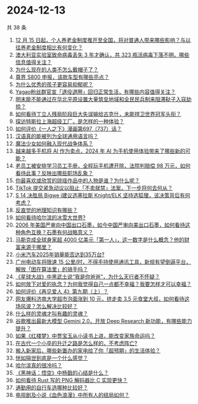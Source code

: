 # 2024-12-13

共 38 条

<!-- BEGIN -->
<!-- 最后更新时间 Fri Dec 13 2024 01:21:45 GMT+0800 (China Standard Time) -->

1. [12 月 15 日起，个人养老金制度推开至全国，将对普通人带来哪些影响？与以往养老金制度相比有何变化？](https://www.zhihu.com/question/6647159558)
1. [澳大利亚实验室致命病毒丢失 3 年才确认，共 323 瓶活病毒下落不明，哪些信息值得关注？](https://www.zhihu.com/question/6575154499)
1. [为什么现在的人类不怎么戴帽子了？](https://www.zhihu.com/question/628651243)
1. [尊界 S800 申报，该款车型有哪些亮点？](https://www.zhihu.com/question/6471320922)
1. [为什么优秀的孩子更容易抑郁呢？](https://www.zhihu.com/question/5054592439)
1. [Yagao粉丝群官宣「退役退圈」回归正常生活，有哪些内容值得关注？](https://www.zhihu.com/question/6634402762)
1. [明末能不能通过在华北平原设置大量筑垒地域和全民民兵制来阻滞鞑子入寇劫掠？](https://www.zhihu.com/question/6516446777)
1. [如何看待丁立人残局阶段巨大失误输给古克什，未能捍卫世界冠军头衔？](https://www.zhihu.com/question/6693129730)
1. [探访特斯拉上海超级工厂，是怎样的一种体验？](https://www.zhihu.com/question/5813853725)
1. [如何评价《一人之下》漫画第697（737）话？](https://www.zhihu.com/question/6694748267)
1. [汉语真的能被列为全球通用语言吗？](https://www.zhihu.com/question/388253357)
1. [魔法少女如何融入现代战争体系？](https://www.zhihu.com/question/629106355)
1. [越来越多手机将 AI 作为卖点，2024 年 AI 为手机使用体验带来了哪些新的可能？](https://www.zhihu.com/question/6477111281)
1. [老员工被安排学习员工手册，全程玩手机遭开除，法院判赔偿 98 万元，如何看待此事？反映出哪些职场乱象？](https://www.zhihu.com/question/6641583590)
1. [你最喜欢或欣赏的琼瑶作品中的人物是谁？为什么呢？](https://www.zhihu.com/question/5955802788)
1. [TikTok 提交紧急动议以阻止「不卖就禁」法案，下一步将何去何从？](https://www.zhihu.com/question/6460180072)
1. [S 14 决胜局 Bigwe i建议选塞拉斯 Knight/ELK 坚持选狐狸，该决策背后有何考虑？](https://www.zhihu.com/question/6381996649)
1. [反直觉的地理知识有哪些？](https://www.zhihu.com/question/661995893)
1. [如何看待哈尔滨的冰雪大世界?](https://www.zhihu.com/question/265214308)
1. [2006 年美国严审向中国出口石墨，如今中国严审向美出口石墨，如何看待这种角色互换？石墨有何战略意义？](https://www.zhihu.com/question/6105958473)
1. [马斯克成全球身家超 4000 亿美元「第一人」，这一数字是什么概念？他的财富来源于哪里？](https://www.zhihu.com/question/6632765414)
1. [小米汽车2025年销量能否达到35万台?](https://www.zhihu.com/question/6538930879)
1. [广州电动车将限速 15 公里/时，不得手持使用通讯工具，新规有望倒逼平台，解放「困在算法里」的骑手吗？](https://www.zhihu.com/question/6565968003)
1. [《星球大战》中黑武士说“我是你爸爸”，为什么天行者不怀疑？](https://www.zhihu.com/question/453691789)
1. [如何放下对爱的执念？为何我觉得自己一点都不幸福？我要怎样才可以幸福？](https://www.zhihu.com/question/6058101246)
1. [如何评价《再见爱人 4》第九期（上）？](https://www.zhihu.com/question/6653083544)
1. [网友爆料济南大学超市泡面涨到 10 元，挤走卖 3.5 元食堂大叔，如何看待这场风波？怎么解决比较好？](https://www.zhihu.com/question/6424849506)
1. [什么样的灵魂才叫有趣的灵魂？](https://www.zhihu.com/question/40606427)
1. [谷歌推出最新大模型 Gemini 2.0，开放 Deep Research 新功能，有哪些能力提升？](https://www.zhihu.com/question/6633411738)
1. [如果《红楼梦》中贾宝玉从小读书上进，能改变家族命运吗？](https://www.zhihu.com/question/1422800422)
1. [在古代一个小卒的升迁之路是怎么样的，不考虑阵亡?](https://www.zhihu.com/question/644623722)
1. [搬入新家后，哪些新置办的家电给了你「超预期」的生活体验？](https://www.zhihu.com/question/5481071519)
1. [恍如隔世到底是一个什么感觉？](https://www.zhihu.com/question/23853125)
1. [哈尔滨真的很冷吗？](https://www.zhihu.com/question/588800887)
1. [《黑神话：悟空》中杨戬的心结是什么？](https://www.zhihu.com/question/667577088)
1. [如何看待 Rust 写的 PNG 解码器比 C 实现更快？](https://www.zhihu.com/question/6568018545)
1. [通勤用的自行车选哪种比较好？](https://www.zhihu.com/question/4896780338)
1. [电视剧及小说《血色浪漫》中所有人的结局如何？](https://www.zhihu.com/question/20514550)

<!-- END -->
